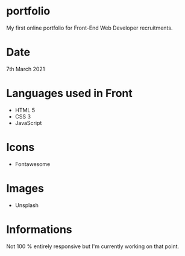# portfolio
My first online portfolio for Front-End Web Developer recruitments.

# Date
7th March 2021

# Languages used in Front
- HTML 5
- CSS 3
- JavaScript 

# Icons
- Fontawesome

# Images
- Unsplash

# Informations
Not 100 % entirely responsive but I'm currently working on that point.


